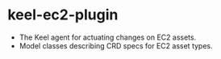 # keel-ec2-plugin

- The Keel agent for actuating changes on EC2 assets.
- Model classes describing CRD specs for EC2 asset types.
